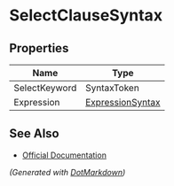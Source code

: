 # SelectClauseSyntax

## Properties

| Name          | Type                                    |
| ------------- | --------------------------------------- |
| SelectKeyword | SyntaxToken                             |
| Expression    | [ExpressionSyntax](ExpressionSyntax.md) |

## See Also

* [Official Documentation](https://docs.microsoft.com/en-us/dotnet/api/microsoft.codeanalysis.csharp.syntax.selectclausesyntax)


*\(Generated with [DotMarkdown](http://github.com/JosefPihrt/DotMarkdown)\)*